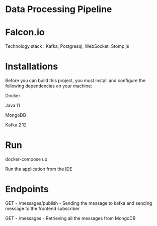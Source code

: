 # Data Processing Pipeline

# Falcon.io

Technology stack : Kafka, Postgresql, WebSocket, Stomp.js

# Installations
Before you can build this project, you must install and configure the following dependencies on your machine:

Docker

Java 11

MongoDB

Kafka 2.12

# Run
docker-compose up

Run the application from the IDE

# Endpoints

GET - /messages/publish - Sending the message to kafka and sending message to the frontend subscriber

GET - /messages - Retrieving all the messages from MongoDB
